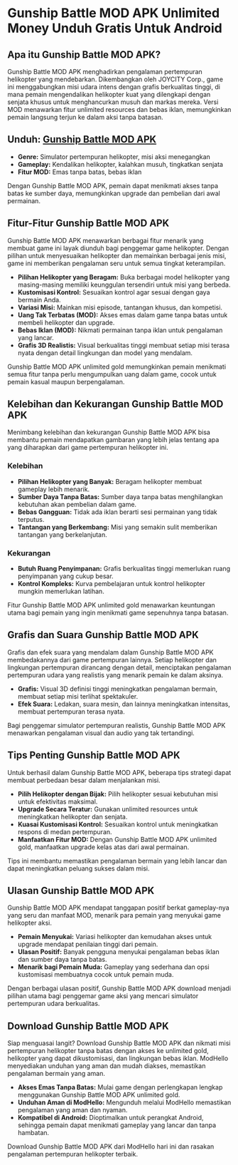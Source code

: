 # Gunship Battle MOD APK Unlimited Money Unduh Gratis Untuk Android

## Apa itu Gunship Battle MOD APK?

Gunship Battle MOD APK menghadirkan pengalaman pertempuran helikopter yang mendebarkan. Dikembangkan oleh JOYCITY Corp., game ini menggabungkan misi udara intens dengan grafis berkualitas tinggi, di mana pemain mengendalikan helikopter kuat yang dilengkapi dengan senjata khusus untuk menghancurkan musuh dan markas mereka. Versi MOD menawarkan fitur unlimited resources dan bebas iklan, memungkinkan pemain langsung terjun ke dalam aksi tanpa batasan.

## Unduh: [Gunship Battle MOD APK](https://modhello.com/gunship-battle/)

- **Genre:** Simulator pertempuran helikopter, misi aksi menegangkan
- **Gameplay:** Kendalikan helikopter, kalahkan musuh, tingkatkan senjata
- **Fitur MOD:** Emas tanpa batas, bebas iklan

Dengan Gunship Battle MOD APK, pemain dapat menikmati akses tanpa batas ke sumber daya, memungkinkan upgrade dan pembelian dari awal permainan.

## Fitur-Fitur Gunship Battle MOD APK

Gunship Battle MOD APK menawarkan berbagai fitur menarik yang membuat game ini layak diunduh bagi penggemar game helikopter. Dengan pilihan untuk menyesuaikan helikopter dan memainkan berbagai jenis misi, game ini memberikan pengalaman seru untuk semua tingkat keterampilan.

- **Pilihan Helikopter yang Beragam:** Buka berbagai model helikopter yang masing-masing memiliki keunggulan tersendiri untuk misi yang berbeda.
- **Kustomisasi Kontrol:** Sesuaikan kontrol agar sesuai dengan gaya bermain Anda.
- **Variasi Misi:** Mainkan misi episode, tantangan khusus, dan kompetisi.
- **Uang Tak Terbatas (MOD):** Akses emas dalam game tanpa batas untuk membeli helikopter dan upgrade.
- **Bebas Iklan (MOD):** Nikmati permainan tanpa iklan untuk pengalaman yang lancar.
- **Grafis 3D Realistis:** Visual berkualitas tinggi membuat setiap misi terasa nyata dengan detail lingkungan dan model yang mendalam.

Gunship Battle MOD APK unlimited gold memungkinkan pemain menikmati semua fitur tanpa perlu mengumpulkan uang dalam game, cocok untuk pemain kasual maupun berpengalaman.

## Kelebihan dan Kekurangan Gunship Battle MOD APK

Menimbang kelebihan dan kekurangan Gunship Battle MOD APK bisa membantu pemain mendapatkan gambaran yang lebih jelas tentang apa yang diharapkan dari game pertempuran helikopter ini.

### Kelebihan

- **Pilihan Helikopter yang Banyak:** Beragam helikopter membuat gameplay lebih menarik.
- **Sumber Daya Tanpa Batas:** Sumber daya tanpa batas menghilangkan kebutuhan akan pembelian dalam game.
- **Bebas Gangguan:** Tidak ada iklan berarti sesi permainan yang tidak terputus.
- **Tantangan yang Berkembang:** Misi yang semakin sulit memberikan tantangan yang berkelanjutan.

### Kekurangan

- **Butuh Ruang Penyimpanan:** Grafis berkualitas tinggi memerlukan ruang penyimpanan yang cukup besar.
- **Kontrol Kompleks:** Kurva pembelajaran untuk kontrol helikopter mungkin memerlukan latihan.

Fitur Gunship Battle MOD APK unlimited gold menawarkan keuntungan utama bagi pemain yang ingin menikmati game sepenuhnya tanpa batasan.

## Grafis dan Suara Gunship Battle MOD APK

Grafis dan efek suara yang mendalam dalam Gunship Battle MOD APK membedakannya dari game pertempuran lainnya. Setiap helikopter dan lingkungan pertempuran dirancang dengan detail, menciptakan pengalaman pertempuran udara yang realistis yang menarik pemain ke dalam aksinya.

- **Grafis:** Visual 3D definisi tinggi meningkatkan pengalaman bermain, membuat setiap misi terlihat spektakuler.
- **Efek Suara:** Ledakan, suara mesin, dan lainnya meningkatkan intensitas, membuat pertempuran terasa nyata.

Bagi penggemar simulator pertempuran realistis, Gunship Battle MOD APK menawarkan pengalaman visual dan audio yang tak tertandingi.

## Tips Penting Gunship Battle MOD APK

Untuk berhasil dalam Gunship Battle MOD APK, beberapa tips strategi dapat membuat perbedaan besar dalam menjalankan misi.

- **Pilih Helikopter dengan Bijak:** Pilih helikopter sesuai kebutuhan misi untuk efektivitas maksimal.
- **Upgrade Secara Teratur:** Gunakan unlimited resources untuk meningkatkan helikopter dan senjata.
- **Kuasai Kustomisasi Kontrol:** Sesuaikan kontrol untuk meningkatkan respons di medan pertempuran.
- **Manfaatkan Fitur MOD:** Dengan Gunship Battle MOD APK unlimited gold, manfaatkan upgrade kelas atas dari awal permainan.

Tips ini membantu memastikan pengalaman bermain yang lebih lancar dan dapat meningkatkan peluang sukses dalam misi.

## Ulasan Gunship Battle MOD APK

Gunship Battle MOD APK mendapat tanggapan positif berkat gameplay-nya yang seru dan manfaat MOD, menarik para pemain yang menyukai game helikopter aksi.

- **Pemain Menyukai:** Variasi helikopter dan kemudahan akses untuk upgrade mendapat penilaian tinggi dari pemain.
- **Ulasan Positif:** Banyak pengguna menyukai pengalaman bebas iklan dan sumber daya tanpa batas.
- **Menarik bagi Pemain Muda:** Gameplay yang sederhana dan opsi kustomisasi membuatnya cocok untuk pemain muda.

Dengan berbagai ulasan positif, Gunship Battle MOD APK download menjadi pilihan utama bagi penggemar game aksi yang mencari simulator pertempuran udara berkualitas.

## Download Gunship Battle MOD APK

Siap menguasai langit? Download Gunship Battle MOD APK dan nikmati misi pertempuran helikopter tanpa batas dengan akses ke unlimited gold, helikopter yang dapat dikustomisasi, dan lingkungan bebas iklan. ModHello menyediakan unduhan yang aman dan mudah diakses, memastikan pengalaman bermain yang aman.

- **Akses Emas Tanpa Batas:** Mulai game dengan perlengkapan lengkap menggunakan Gunship Battle MOD APK unlimited gold.
- **Unduhan Aman di ModHello:** Mengunduh melalui ModHello memastikan pengalaman yang aman dan nyaman.
- **Kompatibel di Android:** Dioptimalkan untuk perangkat Android, sehingga pemain dapat menikmati gameplay yang lancar dan tanpa hambatan.

Download Gunship Battle MOD APK dari ModHello hari ini dan rasakan pengalaman pertempuran helikopter terbaik.
